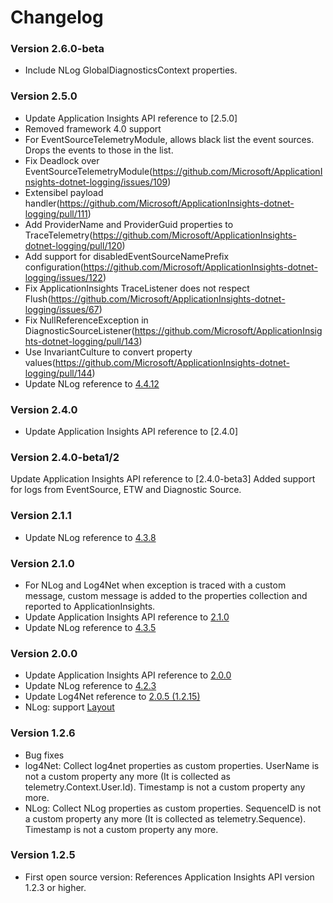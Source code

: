 # Changelog 

### Version 2.6.0-beta

- Include NLog GlobalDiagnosticsContext properties.

### Version 2.5.0
- Update Application Insights API reference to [2.5.0]
- Removed framework 4.0 support
- For EventSourceTelemetryModule, allows black list the event sources. Drops the events to those in the list.
- Fix Deadlock over EventSourceTelemetryModule(https://github.com/Microsoft/ApplicationInsights-dotnet-logging/issues/109)
- Extensibel payload handler(https://github.com/Microsoft/ApplicationInsights-dotnet-logging/pull/111)
- Add ProviderName and ProviderGuid properties to TraceTelemetry(https://github.com/Microsoft/ApplicationInsights-dotnet-logging/pull/120)
- Add support for disabledEventSourceNamePrefix configuration(https://github.com/Microsoft/ApplicationInsights-dotnet-logging/issues/122)
- Fix ApplicationInsights TraceListener does not respect Flush(https://github.com/Microsoft/ApplicationInsights-dotnet-logging/issues/67)
- Fix NullReferenceException in DiagnosticSourceListener(https://github.com/Microsoft/ApplicationInsights-dotnet-logging/pull/143)
- Use InvariantCulture to convert property values(https://github.com/Microsoft/ApplicationInsights-dotnet-logging/pull/144)
- Update NLog reference to [4.4.12](https://github.com/NLog/NLog/releases/tag/v4.4.12)

### Version 2.4.0
- Update Application Insights API reference to [2.4.0]

### Version 2.4.0-beta1/2
Update Application Insights API reference to [2.4.0-beta3]
Added support for logs from EventSource, ETW and Diagnostic Source.

### Version 2.1.1

- Update NLog reference to [4.3.8](https://github.com/NLog/NLog/releases/tag/4.3.8)

### Version 2.1.0

- For NLog and Log4Net when exception is traced with a custom message, custom message is added to the properties collection and reported to ApplicationInsights.
- Update Application Insights API reference to [2.1.0](https://github.com/Microsoft/ApplicationInsights-dotnet/releases/tag/v2.1.0)
- Update NLog reference to [4.3.5](https://github.com/NLog/NLog/releases/tag/4.3.5)

### Version 2.0.0

- Update Application Insights API reference to [2.0.0](https://github.com/Microsoft/ApplicationInsights-dotnet/releases/tag/v2.0.0)
- Update NLog reference to [4.2.3](https://github.com/NLog/NLog/releases/tag/4.2.3)
- Update Log4Net reference to [2.0.5 (1.2.15)](http://logging.apache.org/log4net/release/release-notes.html)
- NLog: support [Layout](https://github.com/nlog/NLog/wiki/Layouts)

### Version 1.2.6

- Bug fixes
- log4Net: Collect log4net properties as custom properties. UserName is not a custom property any more (It is collected as telemetry.Context.User.Id). Timestamp is not a custom property any more.
- NLog: Collect NLog properties as custom properties. SequenceID is not a custom property any more (It is collected as telemetry.Sequence). Timestamp is not a custom property any more. 

### Version 1.2.5
- First open source version: References Application Insights API version 1.2.3 or higher.

